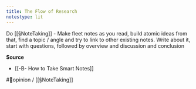```yaml
---
title: The Flow of Research
notestype: lit
---
```


Do [[§NoteTaking]] - Make fleet notes as you read,  build atomic ideas from that, find a topic / angle and try to link to other existing notes. Write about it, start with questions, followed by overview and discussion and conclusion 
 
**Source**
- [[-B- How to Take Smart Notes]]

#🌱opinion / [[§NoteTaking]]